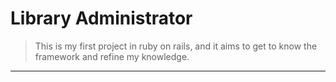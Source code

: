 # Library Administrator

> This is my first project in ruby ​​on rails, and it aims to get to know the framework and refine my knowledge.

---
